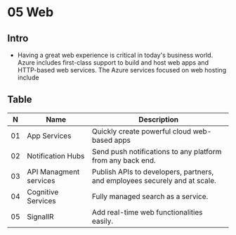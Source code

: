 # 05 Web

## Intro
* Having a great web experience is critical in today's business world. Azure includes
  first-class support to build and host web apps and HTTP-based web services. The Azure
  services focused on web hosting include

## Table
| N  | Name                   | Description                                                                |
| -- | ---------------------- | -------------------------------------------------------------------------- |
| 01 | App Services           | Quickly create powerful cloud web-based apps                               |
| 02 | Notification Hubs      | Send push notifications to any platform from any back end.                 |
| 03 | API Managment services | Publish APIs to developers, partners, and employees securely and at scale. |
| 04 | Cognitive Services     | Fully managed search as a service.                                         |
| 05 | SignalIR               | Add real-time web functionalities easily.                                  |
